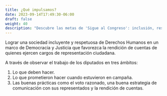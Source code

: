```yaml
---
title: ¿Qué impulsamos?
date: 2023-09-14T17:49:30-06:00
draft: false
weight: 40
description: "Descubre las metas de 'Sigue al Congreso': inclusión, respeto a derechos humanos y rendición de cuentas en la democracia."
---
```


<!--more-->

Lograr una sociedad incluyente y respetuosa de Derechos Humanos en un marco de Democracia y Justicia que favorezca la rendición de cuentas de quienes ejercen cargos de representación ciudadana.

A través de observar el trabajo de los diputados en tres ámbitos:

1. Lo que deben hacer.
2. Lo que prometieron hacer cuando estuvieron en campaña.
3. Las buenas prácticas como el voto razonado, una buena estrategia de comunicación con sus representados y la rendición de cuentas.

